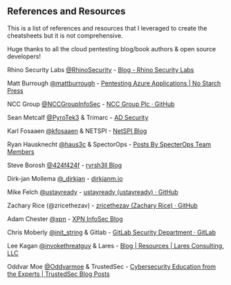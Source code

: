 ## References and Resources

This is a list of references and resources that I leveraged to create the cheatsheets but it is not comprehensive. 

Huge thanks to all the cloud pentesting blog/book authors & open source developers!

Rhino Security Labs [@RhinoSecurity](https://twitter.com/RhinoSecurity) - [Blog - Rhino Security Labs](https://rhinosecuritylabs.com/blog/)

Matt Burrough [@mattburrough](https://twitter.com/mattburrough) - [Pentesting Azure Applications | No Starch Press](https://nostarch.com/azure)

NCC Group [@NCCGroupInfoSec](https://twitter.com/NCCGroupInfoSec) - [NCC Group Plc · GitHub](https://github.com/nccgroup)

Sean Metcalf [@PyroTek3](https://twitter.com/PyroTek3) & Trimarc - [AD Security](https://adsecurity.org/)

Karl Fosaaen [@kfosaaen](https://twitter.com/kfosaaen) & NETSPI - [NetSPI Blog](https://blog.netspi.com/)

Ryan Hausknecht [@haus3c](https://twitter.com/haus3c) & SpectorOps - [Posts By SpecterOps Team Members](https://posts.specterops.io/)

Steve Borosh [@424f424f](https://twitter.com/424f424f) - [rvrsh3ll Blog](https://medium.com/@rvrsh3ll)

Dirk-jan Mollema [@_dirkjan](https://twitter.com/_dirkjan) - [dirkjanm.io](https://dirkjanm.io/)

Mike Felch [@ustayready](https://twitter.com/ustayready) - [ustayready (ustayready) · GitHub](https://github.com/ustayready)

Zachary Rice (@zricethezav) - [zricethezav (Zachary Rice) · GitHub](https://github.com/zricethezav)

Adam Chester [@xpn](https://twitter.com/xpn) - [XPN InfoSec Blog](https://blog.xpnsec.com/)

Chris Moberly [@init_string](https://twitter.com/init_string) & Gitlab - [GitLab Security Department · GitLab](https://gitlab.com/gitlab-com/gl-security)

Lee Kagan [@invokethreatguy](https://twitter.com/invokethreatguy) & Lares - [Blog | Resources | Lares Consulting, LLC](https://www.lares.com/resources/blog/)

Oddvar Moe [@Oddvarmoe](https://twitter.com/Oddvarmoe) & TrustedSec - [Cybersecurity Education from the Experts | TrustedSec Blog Posts](https://www.trustedsec.com/blog/)
